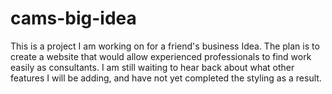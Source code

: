 # cams-big-idea
This is a project I am working on for a friend's business Idea. The plan is to create a website that would allow experienced professionals to find work easily as consultants. I am still waiting to hear back about what other features I will be adding, and have not yet completed the styling as a result.
